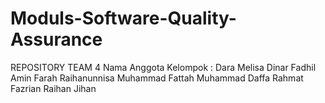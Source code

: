 # Moduls-Software-Quality-Assurance
REPOSITORY TEAM 4
Nama Anggota Kelompok : Dara Melisa
                        Dinar Fadhil Amin
                        Farah Raihanunnisa
                        Muhammad Fattah
                        Muhammad Daffa
                        Rahmat Fazrian
                        Raihan Jihan
